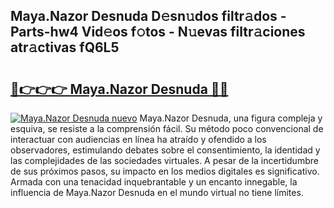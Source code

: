 ## Maya.Nazor Desnuda D𝚎sn𝚞dos filtr𝚊dos - Parts-hw4 Vid𝚎os f𝚘tos - N𝚞evas filtr𝚊ciones atr𝚊ctivas fQ6L5

# <h2><a href="http://mb79wb.tromn.icu/?c=Maya.Nazor+Desnuda">🔗👉👉👉 Maya.Nazor Desnuda 🔗🔗</a></h2>

[![Maya.Nazor Desnuda nuevo](https://i.imgur.com/pEAQMta.gif)](http://mb79wb.tromn.icu/?c=Maya.Nazor+Desnuda)
Maya.Nazor Desnuda, una figura compleja y esquiva, se resiste a la comprensión fácil. Su método poco convencional de interactuar con audiencias en línea ha atraído y ofendido a los observadores, estimulando debates sobre el consentimiento, la identidad y las complejidades de las sociedades virtuales. A pesar de la incertidumbre de sus próximos pasos, su impacto en los medios digitales es significativo. Armada con una tenacidad inquebrantable y un encanto innegable, la influencia de Maya.Nazor Desnuda en el mundo virtual no tiene límites.
